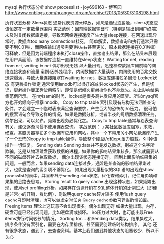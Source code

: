 mysql 执行状态分析 show processlist - joy696163 - 博客园 
http://www.cnblogs.com/huangye-dream/archive/2013/05/30/3108298.html

执行状态分析
Sleep状态
通常代表资源未释放，如果是通过连接池，sleep状态应该恒定在一定数量范围内
实战范例：因前端数据输出时（特别是输出到用户终端）未及时关闭数据库连接，导致因网络连接速度产生大量sleep连接，在网速出现异常时，数据库too many connections挂死。
简单解读，数据查询和执行通常只需要不到0.01秒，而网络输出通常需要1秒左右甚至更长，原本数据连接在0.01秒即可释放，但是因为前端程序未执行close操作，直接输出结果，那么在结果未展现在用户桌面前，该数据库连接一直维持在sleep状态！
Waiting for net, reading from net, writing to net
偶尔出现无妨
如大量出现，迅速检查数据库到前端的网络连接状态和流量
案例:因外挂程序，内网数据库大量读取，内网使用的百兆交换迅速爆满，导致大量连接阻塞在waiting for net，数据库连接过多崩溃
Locked状态
有更新操作锁定
通常使用innodb可以很好的减少locked状态的产生，但是切记，更新操作要正确使用索引，即便是低频次更新操作也不能疏忽。如上影响结果集范例所示。
在myisam的时代，locked是很多高并发应用的噩梦。所以mysql官方也开始倾向于推荐innodb。
Copy to tmp table
索引及现有结构无法涵盖查询条件，才会建立一个临时表来满足查询要求，产生巨大的恐怖的i/o压力。
很可怕的搜索语句会导致这样的情况，如果是数据分析，或者半夜的周期数据清理任务，偶尔出现，可以允许。频繁出现务必优化之。
Copy to tmp table通常与连表查询有关，建议逐渐习惯不使用连表查询。
实战范例：
u 某社区数据库阻塞，求救，经查，其服务器存在多个数据库应用和网站，其中一个不常用的小网站数据库产生了一个恐怖的copy to tmp table操作，导致整个硬盘i/o和cpu压力超载。Kill掉该操作一切恢复。
Sending data
Sending data并不是发送数据，别被这个名字所欺骗，这是从物理磁盘获取数据的进程，如果你的影响结果集较多，那么就需要从不同的磁盘碎片去抽取数据，
偶尔出现该状态连接无碍。
回到上面影响结果集的问题，一般而言，如果sending data连接过多，通常是某查询的影响结果集过大，也就是查询的索引项不够优化。
如果出现大量相似的SQL语句出现在show proesslist列表中，并且都处于sending data状态，优化查询索引，记住用影响结果集的思路去思考。
Storing result to query cache
出现这种状态，如果频繁出现，使用set profiling分析，如果存在资源开销在SQL整体开销的比例过大（即便是非常小的开销，看比例），则说明query cache碎片较多
使用flush query cache可即时清理，也可以做成定时任务
Query cache参数可适当酌情设置。
Freeing items
理论上这玩意不会出现很多。偶尔出现无碍
如果大量出现，内存，硬盘可能已经出现问题。比如硬盘满或损坏。
i/o压力过大时，也可能出现Free items执行时间较长的情况。
Sorting for …
和Sending data类似，结果集过大，排序条件没有索引化，需要在内存里排序，甚至需要创建临时结构排序。
其他
还有很多状态，遇到了，去查查资料。基本上我们遇到其他状态的阻塞较少，所以不关心
